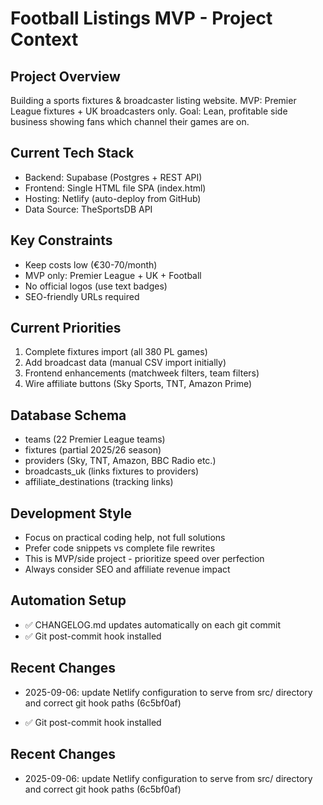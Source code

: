 # Football Listings MVP - Project Context

## Project Overview
Building a sports fixtures & broadcaster listing website. MVP: Premier League fixtures + UK broadcasters only.
Goal: Lean, profitable side business showing fans which channel their games are on.

## Current Tech Stack
- Backend: Supabase (Postgres + REST API)
- Frontend: Single HTML file SPA (index.html)
- Hosting: Netlify (auto-deploy from GitHub)
- Data Source: TheSportsDB API

## Key Constraints
- Keep costs low (€30-70/month)
- MVP only: Premier League + UK + Football
- No official logos (use text badges)
- SEO-friendly URLs required

## Current Priorities
1. Complete fixtures import (all 380 PL games)
2. Add broadcast data (manual CSV import initially)
3. Frontend enhancements (matchweek filters, team filters)
4. Wire affiliate buttons (Sky Sports, TNT, Amazon Prime)

## Database Schema
- teams (22 Premier League teams)
- fixtures (partial 2025/26 season)
- providers (Sky, TNT, Amazon, BBC Radio etc.)
- broadcasts_uk (links fixtures to providers)
- affiliate_destinations (tracking links)

## Development Style
- Focus on practical coding help, not full solutions
- Prefer code snippets vs complete file rewrites
- This is MVP/side project - prioritize speed over perfection
- Always consider SEO and affiliate revenue impact

## Automation Setup
- ✅ CHANGELOG.md updates automatically on each git commit
- ✅ Git post-commit hook installed

## Recent Changes
- 2025-09-06: update Netlify configuration to serve from src/ directory and correct git hook paths (6c5bf0af)

- ✅ Git post-commit hook installed

## Recent Changes
- 2025-09-06: update Netlify configuration to serve from src/ directory and correct git hook paths (6c5bf0af)
